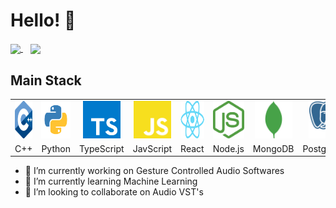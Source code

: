 # Hello! 👋

<a href="https://github.com/Winphillips">
	<img align="center" src="https://github-readme-stats-sigma-five.vercel.app/api?username=Winphillips&show_icons=true&theme=highcontrast&count_private=true&bg_color=00000000&hide=issues,contribs" />
</a>&nbsp;&nbsp;

<a href="https://github.com/Winphillips">
	<img align="center" src="https://github-readme-stats-sigma-five.vercel.app/api/top-langs/?username=Winphillips&hide_progress=true&layout=compact" />
</a>

## Main Stack

<table >
	<tr align="center">
		<td><a href="#"><img src="./github/icons/ISO_C++_Logo.svg.png" width="60" height="60"/></a></td>
		<td><a href="#"><img src="./github/icons/python.png" width="60" height="60"/></a></td>
		<td><a href="#"><img src="./github/icons/typescript.svg" width="60" height="60"/></a></td>
		<td><a href="#"><img src="./github/icons/javascript.svg" width="60" height="60"/></a></td>
		<td><a href="#"><img src="./github/icons/react.svg" width="60" height="60"/></a></td>
		<td><a href="#"><img src="./github/icons/nodejs.svg" width="60" height="60"/></a></td>
		<td><a href="#"><img src="./github/icons/mongodb.svg" width="60" height="60"/></a></td>
		<td><a href="#"><img src="./github/icons/postgresql.svg" width="60" height="60"/></a></td>
		<td><a href="#"><img src="./github/icons/bash.svg" width="60" height="60"/></a></td>
		<td><a href="#"><img src="./github/icons/git.svg" width="60" height="60"/></a></td>
	</tr>
	<tr align="center">
		<td>C++</td>
		<td>Python</td>
		<td>TypeScript</td>
		<td>JavScript</td>
		<td>React</td>
		<td>Node.js</td>
		<td>MongoDB</td>
		<td>PostgreSQL</td>
		<td>Bash</td>
		<td>Git</git>
	</tr>
</table>

- 🔭 I’m currently working on Gesture Controlled Audio Softwares
- 🌱 I’m currently learning Machine Learning
- 👯 I’m looking to collaborate on Audio VST's
<!-- <table >
	<tr align="center">
		
	</tr>
	<tr align="center">
		
	</tr>
</table> -->

<!--
**Winphillips/Winphillips** is a ✨ _special_ ✨ repository because its `README.md` (this file) appears on your GitHub profile.

Here are some ideas to get you started:

- 🔭 I’m currently working on Gesture Controlled Audio Softwares
- 🌱 I’m currently learning Machine Learning
- 👯 I’m looking to collaborate on Audio VST's
- 🤔 I’m looking for help with ...
- 💬 Ask me about ...
- 📫 How to reach me: ...
- 😄 Pronouns: ...
- ⚡ Fun fact: ...
-->
